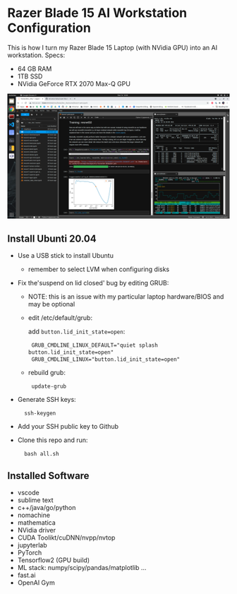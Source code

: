 # Razer Blade 15 AI Workstation Configuration

This is how I turn my Razer Blade 15 Laptop (with NVidia GPU) into an AI workstation. Specs:
   - 64 GB RAM
   - 1TB SSD
   - NVidia GeForce RTX 2070 Max-Q GPU

![AI Workstation](./scrnshot.png)

## Install Ubunti 20.04
 - Use a USB stick to install Ubuntu
   - remember to select LVM when configuring disks
 - Fix the'suspend on lid closed' bug by editing GRUB:
   - NOTE: this is an issue with my particular laptop hardware/BIOS and may be optional
   - edit /etc/default/grub:

        add `button.lid_init_state=open`:

          GRUB_CMDLINE_LINUX_DEFAULT="quiet splash button.lid_init_state=open"
          GRUB_CMDLINE_LINUX="button.lid_init_state=open"
   - rebuild grub:

	      update-grub
- Generate SSH keys:

        ssh-keygen

- Add your SSH public key to Github

- Clone this repo and run:

        bash all.sh
## Installed Software
  - vscode
  - sublime text
  - c++/java/go/python
  - nomachine
  - mathematica
  - NVidia driver
  - CUDA Toolikt/cuDNN/nvpp/nvtop
  - jupyterlab
  - PyTorch
  - Tensorflow2 (GPU build)
  - ML stack: numpy/scipy/pandas/matplotlib ...
  - fast.ai
  - OpenAI Gym

